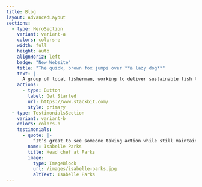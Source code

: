 ```yaml
---
title: Blog
layout: AdvancedLayout
sections:
  - type: HeroSection
    variant: variant-a
    colors: colors-e
    width: full
    height: auto
    alignHoriz: left
    badge: "New Website"
    title: "The quick, brown fox jumps over **a lazy dog**"
    text: |-
      A group of local fisherman, working to deliver sustainable fish to your table. Each fish you buy, helps support fishing regulations and laws, to help sustain a better future for our waters, our food, and our globe.
    actions:
      - type: Button
        label: Get Started
        url: https://www.stackbit.com/
        style: primary
  - type: TestimonialsSection
    variant: variant-b
    colors: colors-b
    testimonials:
      - quote: |-
          “It’s great to see someone taking action while still maintaining a sustainable fish supply to home cooks.”
        name: Isabelle Parks
        title: Head chef at Parks
        image:
          type: ImageBlock
          url: /images/isabelle-parks.jpg
          altText: Isabelle Parks
---
```

